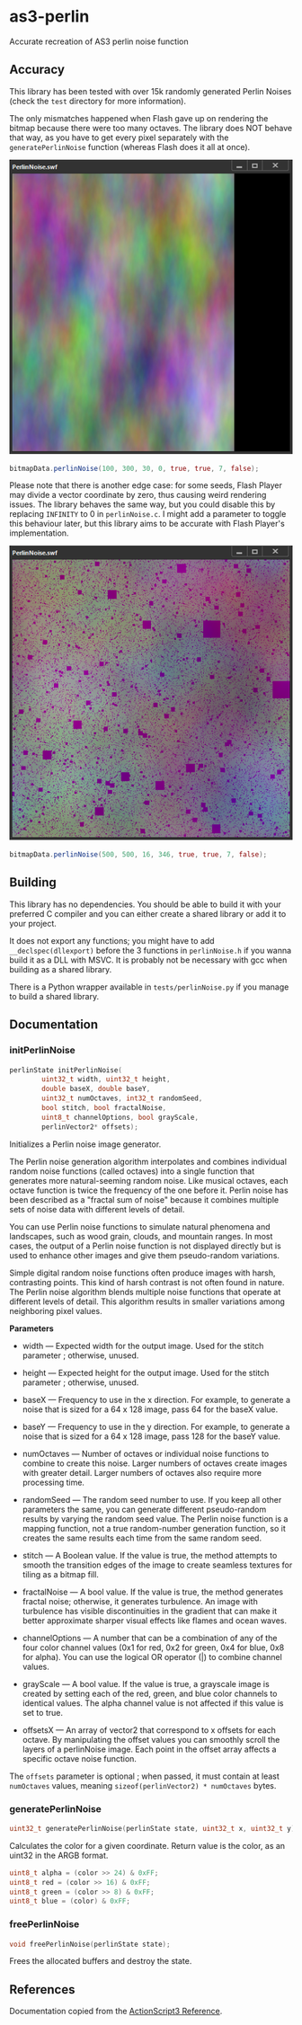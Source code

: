 # as3-perlin
Accurate recreation of AS3 perlin noise function

## Accuracy

This library has been tested with over 15k randomly generated Perlin Noises (check the `test` directory for more information).

The only mismatches happened when Flash gave up on rendering the bitmap because there were too many octaves. The library does NOT behave that way, as you have to get every pixel separately with the `generatePerlinNoise` function (whereas Flash does it all at once).

![perlin noise with right part missing](images/lazy.png)

```as
bitmapData.perlinNoise(100, 300, 30, 0, true, true, 7, false);
```

Please note that there is another edge case: for some seeds, Flash Player may divide a vector coordinate by zero, thus causing weird rendering issues. The library behaves the same way, but you could disable this by replacing `INFINITY` to 0 in `perlinNoise.c`. I might add a parameter to toggle this behaviour later, but this library aims to be accurate with Flash Player's implementation.

![colored perlin noise with purple squares](images/div0.png)

```as
bitmapData.perlinNoise(500, 500, 16, 346, true, true, 7, false);
```

## Building

This library has no dependencies. You should be able to build it with your preferred C compiler and you can either create a shared library or add it to your project.

It does not export any functions; you might have to add `__declspec(dllexport)` before the 3 functions in `perlinNoise.h` if you wanna build it as a DLL with MSVC. It is probably not be necessary with gcc when building as a shared library.

There is a Python wrapper available in `tests/perlinNoise.py` if you manage to build a shared library.

## Documentation

### initPerlinNoise

```c
perlinState initPerlinNoise(
        uint32_t width, uint32_t height,
        double baseX, double baseY,
        uint32_t numOctaves, int32_t randomSeed,
        bool stitch, bool fractalNoise,
        uint8_t channelOptions, bool grayScale,
        perlinVector2* offsets);
```
        
Initializes a Perlin noise image generator.

The Perlin noise generation algorithm interpolates and combines individual random noise functions (called octaves)
into a single function that generates more natural-seeming random noise.
Like musical octaves, each octave function is twice the frequency of the one before it.
Perlin noise has been described as a "fractal sum of noise" because it combines multiple sets of noise data with different levels of detail.

You can use Perlin noise functions to simulate natural phenomena and landscapes, such as wood grain, clouds, and mountain ranges.
In most cases, the output of a Perlin noise function is not displayed directly but is used to enhance other images and give them pseudo-random variations.

Simple digital random noise functions often produce images with harsh, contrasting points.
This kind of harsh contrast is not often found in nature.
The Perlin noise algorithm blends multiple noise functions that operate at different levels of detail.
This algorithm results in smaller variations among neighboring pixel values.

**Parameters**

- width — Expected width for the output image. Used for the stitch parameter ; otherwise, unused.

- height — Expected height for the output image. Used for the stitch parameter ; otherwise, unused.

- baseX — Frequency to use in the x direction. For example, to generate a noise that is sized for a 64 x 128 image, pass 64 for the baseX value.

- baseY — Frequency to use in the y direction. For example, to generate a noise that is sized for a 64 x 128 image, pass 128 for the baseY value.

- numOctaves — Number of octaves or individual noise functions to combine to create this noise. Larger numbers of octaves create images with greater detail. Larger numbers of octaves also require more processing time.

- randomSeed — The random seed number to use. If you keep all other parameters the same, you can generate different pseudo-random results by varying the random seed value. The Perlin noise function is a mapping function, not a true random-number generation function, so it creates the same results each time from the same random seed.

- stitch — A Boolean value. If the value is true, the method attempts to smooth the transition edges of the image to create seamless textures for tiling as a bitmap fill.

- fractalNoise — A bool value. If the value is true, the method generates fractal noise; otherwise, it generates turbulence. An image with turbulence has visible discontinuities in the gradient that can make it better approximate sharper visual effects like flames and ocean waves.

- channelOptions — A number that can be a combination of any of the four color channel values (0x1 for red, 0x2 for green, 0x4 for blue, 0x8 for alpha). You can use the logical OR operator (|) to combine channel values.

- grayScale — A bool value. If the value is true, a grayscale image is created by setting each of the red, green, and blue color channels to identical values. The alpha channel value is not affected if this value is set to true.
 
- offsetsX — An array of vector2 that correspond to x offsets for each octave. By manipulating the offset values you can smoothly scroll the layers of a perlinNoise image. Each point in the offset array affects a specific octave noise function.

The `offsets` parameter is optional ; when passed, it must contain at least `numOctaves` values, meaning `sizeof(perlinVector2) * numOctaves` bytes.


### generatePerlinNoise

```c
uint32_t generatePerlinNoise(perlinState state, uint32_t x, uint32_t y);
```

Calculates the color for a given coordinate. Return value is the color, as an uint32 in the ARGB format. 

```c
uint8_t alpha = (color >> 24) & 0xFF;
uint8_t red = (color >> 16) & 0xFF;
uint8_t green = (color >> 8) & 0xFF;
uint8_t blue = (color) & 0xFF;
```

### freePerlinNoise

```c
void freePerlinNoise(perlinState state);
```

Frees the allocated buffers and destroy the state. 

## References

Documentation copied from the [ActionScript3 Reference](https://help.adobe.com/en_US/FlashPlatform/reference/actionscript/3/flash/display/BitmapData.html).
